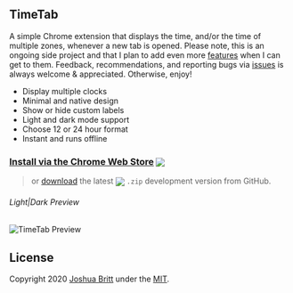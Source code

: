 ## TimeTab

A simple Chrome extension that displays the time, and/or the time of multiple zones, whenever a new tab is opened. Please note, this is an ongoing side project and that I plan to add even more [features](https://github.com/orgs/MEDIA76/projects/2) when I can get to them. Feedback, recommendations, and reporting bugs via [issues](https://github.com/MEDIA76/timetab/issues) is always welcome & appreciated. Otherwise, enjoy!

- Display multiple clocks
- Minimal and native design
- Show or hide custom labels
- Light and dark mode support
- Choose 12 or 24 hour format
- Instant and runs offline

[cws]: https://chrome.google.com/webstore/detail/timetab/dhjhmlhiaaepcekkmjpfcklcfiaepkof
### [Install via the Chrome Web Store][cws] [<img valign="middle" src="https://img.shields.io/chrome-web-store/v/dhjhmlhiaaepcekkmjpfcklcfiaepkof?color=0366d6&label=%20">][cws]

[ghr]: https://github.com/MEDIA76/timetab/releases/latest/download/timetab.zip
> or [download][ghr] the latest [<img valign="middle" src="https://img.shields.io/github/v/release/MEDIA76/timetab?color=6a737d&label=%20">][ghr] `.zip` development version from GitHub.

###### Light|Dark Preview

![TimeTab Preview](https://user-images.githubusercontent.com/13763302/74708194-745d8980-51e1-11ea-94f8-fae5faf9448f.png)

## License

Copyright 2020 [Joshua Britt](https://github.com/capachow) under the [MIT](LICENSE.md).